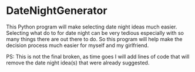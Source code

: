 # DateNightGenerator
This Python program will make selecting date night ideas much easier.
Selecting what do to for date night can be very tedious especially with so many things there are out there to do.
So this program will help make the decision process much easier for myself and my girlfriend.

PS: This is not the final broken, as time goes I will add lines of code that will remove the date night idea(s) that were already suggested.
